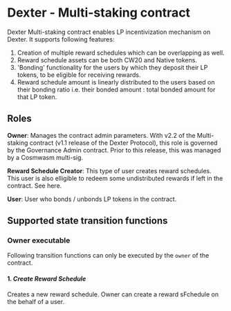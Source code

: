 # Dexter - Multi-staking contract

Dexter Multi-staking contract enables LP incentivization mechanism on Dexter. It supports following features:

1. Creation of multiple reward schedules which can be overlapping as well. 
2. Reward schedule assets can be both CW20 and Native tokens.
3. 'Bonding' functionality for the users by which they deposit their LP tokens, to be eligible for receiving rewards.
4. Reward schedule amount is linearly distributed to the users based on their bonding ratio i.e. their bonded amount : total bonded amount for that LP token.

## Roles

**Owner**:  Manages the contract admin parameters. With v2.2 of the Multi-staking contract (v1.1 release of the Dexter Protocol), this role is governed by the Governance Admin contract. Prior to this release, this was managed by a Cosmwasm multi-sig.

**Reward Schedule Creator**: This type of user creates reward schedules. This user is also elligible to redeem some undistributed rewards if left in the contract. See here.

**User**: User who bonds / unbonds LP tokens in the contract.

## Supported state transition functions

### Owner executable

Following transition functions can only be executed by the `owner` of the contract. 

#### 1. _**Create Reward Schedule**_
Creates a new reward schedule. Owner can create a reward sFchedule on the behalf of a user.








